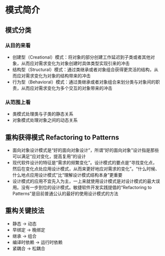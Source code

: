 # 模式简介

## 模式分类

### 从目的来看

- 创建型（Creational）模式：将对象的部分创建工作延迟到子类或者其他对象，从而应对需求变化为对象创建时具体类型实现引来的冲击
- 结构型（Structural）模式：通过类继承或者对象组合获得更灵活的结构，从而应对需求变化为对象的结构带来的冲击
- 行为型（Behavioral）模式：通过类继承或者对象组合来划分类与对象间的职责，从而应对需求变化为多个交互的对象带来的冲击

### 从范围上看

- 类模式处理类与子类的静态关系
- 对象模式处理对象之间的动态关系

## 重构获得模式 Refactoring to Patterns

- 面向对象设计模式是“好的面向对象设计”，所谓“好的面向对象”设计指是那些可以满足“应对变化，提高复用”的设计
- 现代软件设计的特征是“需求的频繁变化”。设计模式的要点是“寻找变化点，然后在变化点处应用设计模式，从而来更好地应对需求的变化”。“什么时候、什么地点应用设计模式”比“理解设计模式结构本身”更重要
- 设计模式的应用不宜先入为主，一上来就使用设计模式是对设计模式的最大误用。没有一步到位的设计模式。敏捷软件开发实践提倡的“Refactoring to Patterns”是目前普通公认的最好的使用设计模式的方法

## 重构关键技法

- 静态 -> 动态
- 早绑定 -> 晚绑定
- 继承 -> 组合
- 编译时依赖 -> 运行时依赖
- 紧耦合 -> 松耦合